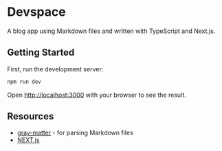 # Devspace

A blog app using Markdown files and written with TypeScript and Next.js.

## Getting Started

First, run the development server:

```bash
npm run dev
```

Open [http://localhost:3000](http://localhost:3000) with your browser to see the result.

## Resources

- [gray-matter](https://www.npmjs.com/package/gray-matter) - for parsing Markdown files
- [NEXT.js](https://nextjs.org/)
